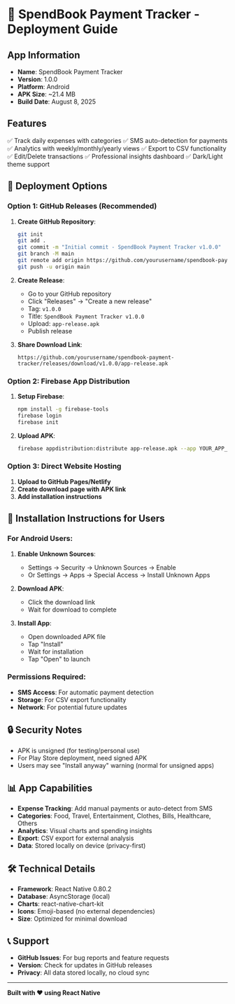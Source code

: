 # 📱 SpendBook Payment Tracker - Deployment Guide

## App Information
- **Name**: SpendBook Payment Tracker
- **Version**: 1.0.0
- **Platform**: Android
- **APK Size**: ~21.4 MB
- **Build Date**: August 8, 2025

## Features
✅ Track daily expenses with categories
✅ SMS auto-detection for payments
✅ Analytics with weekly/monthly/yearly views
✅ Export to CSV functionality
✅ Edit/Delete transactions
✅ Professional insights dashboard
✅ Dark/Light theme support

## 🚀 Deployment Options

### Option 1: GitHub Releases (Recommended)
1. **Create GitHub Repository**:
   ```bash
   git init
   git add .
   git commit -m "Initial commit - SpendBook Payment Tracker v1.0.0"
   git branch -M main
   git remote add origin https://github.com/yourusername/spendbook-payment-tracker.git
   git push -u origin main
   ```

2. **Create Release**:
   - Go to your GitHub repository
   - Click "Releases" → "Create a new release"
   - Tag: `v1.0.0`
   - Title: `SpendBook Payment Tracker v1.0.0`
   - Upload: `app-release.apk`
   - Publish release

3. **Share Download Link**:
   ```
   https://github.com/yourusername/spendbook-payment-tracker/releases/download/v1.0.0/app-release.apk
   ```

### Option 2: Firebase App Distribution
1. **Setup Firebase**:
   ```bash
   npm install -g firebase-tools
   firebase login
   firebase init
   ```

2. **Upload APK**:
   ```bash
   firebase appdistribution:distribute app-release.apk --app YOUR_APP_ID --groups "testers"
   ```

### Option 3: Direct Website Hosting
1. **Upload to GitHub Pages/Netlify**
2. **Create download page with APK link**
3. **Add installation instructions**

## 📱 Installation Instructions for Users

### For Android Users:
1. **Enable Unknown Sources**:
   - Settings → Security → Unknown Sources → Enable
   - Or Settings → Apps → Special Access → Install Unknown Apps

2. **Download APK**:
   - Click the download link
   - Wait for download to complete

3. **Install App**:
   - Open downloaded APK file
   - Tap "Install"
   - Wait for installation
   - Tap "Open" to launch

### Permissions Required:
- **SMS Access**: For automatic payment detection
- **Storage**: For CSV export functionality
- **Network**: For potential future updates

## 🔒 Security Notes
- APK is unsigned (for testing/personal use)
- For Play Store deployment, need signed APK
- Users may see "Install anyway" warning (normal for unsigned apps)

## 📊 App Capabilities
- **Expense Tracking**: Add manual payments or auto-detect from SMS
- **Categories**: Food, Travel, Entertainment, Clothes, Bills, Healthcare, Others
- **Analytics**: Visual charts and spending insights
- **Export**: CSV export for external analysis
- **Data**: Stored locally on device (privacy-first)

## 🛠️ Technical Details
- **Framework**: React Native 0.80.2
- **Database**: AsyncStorage (local)
- **Charts**: react-native-chart-kit
- **Icons**: Emoji-based (no external dependencies)
- **Size**: Optimized for minimal download

## 📞 Support
- **GitHub Issues**: For bug reports and feature requests
- **Version**: Check for updates in GitHub releases
- **Privacy**: All data stored locally, no cloud sync

---

**Built with ❤️ using React Native**
